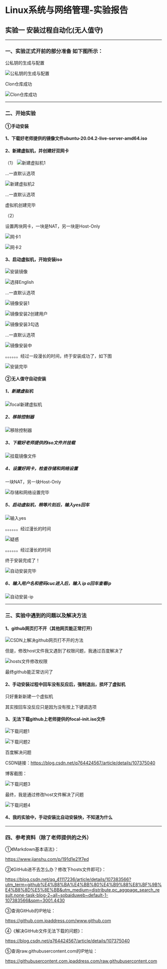 # Linux系统与网络管理-实验报告

## 实验一 安装过程自动化(无人值守)

---

### 一、实验正式开前的部分准备 如下图所示：

公私钥的生成与配置

![公私钥的生成与配置](./img/公私钥的生成与配置.png)

Clon仓库成功

![Clon仓库成功](./img/Clon仓库成功.png)

---

### 二、开始实验

#### ①手动安装

#### 1、下载好老师提供的镜像文件ubuntu-20.04.2-live-server-amd64.iso

#### 2、新建虚拟机，并创建好双网卡
（1）
![新建虚拟机1](./img/新建虚拟机1.png)

...一直默认选项

![新建虚拟机2](./img/新建虚拟机2.png)

...一直默认选项

虚拟机创建完毕

（2）

设置两块网卡，一块是NAT，另一块是Host-Only

![网卡1](./img/网卡1.png)

![网卡2](./img/网卡2.png)

#### 3、启动虚拟机，开始安装iso

![安装镜像](./img/安装镜像.png)

![选择English](./img/选择English.png)

...一直默认选项

![镜像安装1](./img/镜像安装1.png)

![镜像安装2创建用户](./img/镜像安装2创建用户.png)

![镜像安装3勾选](./img/镜像安装3勾选.png)

...一直默认选项

![镜像安装中](./img/镜像安装中.png)

。。。。。。经过一段漫长的时间，终于安装成功了，如下图

![安装完毕](./img/安装完毕.png)

#### ②无人值守自动安装

##### 1、新建虚拟机

![focal新建虚拟机](./img/focal新建虚拟机.png)

##### 2、移除控制器

![移除控制器](./img/移除控制器.png)

##### 3、下载好老师提供的iso文件并挂载

![挂载镜像文件](./img/挂载镜像文件.png)

##### 4、设置好网卡，检查存储和网络设置

一块NAT，另一块Host-Only

![存储和网络设置完毕](./img/存储和网络设置完毕.png)

##### 5、启动虚拟机，稍等片刻后，输入yes回车

![输入yes](./img/输入yes.png)

。。。。。。经过漫长的时间

![疑惑](./img/疑惑.png)

。。。。。。经过漫长的时间

终于安装完成了！

![自动安装完毕](./img/自动安装完毕.png)

##### 6、输入用户名和密码cuc进入后，输入 ip a回车查看ip

![自动安装-ip](./img/自动安装-ip.png)

---

### 三、实验中遇到的问题以及解决方法

#### 1、github网页打不开（其他网页能正常打开）

![CSDN上解决github网页打不开的方法](./img/解决github网页打不开的问题.png)

但是，修改host文件我又遇到了权限问题，我通过百度解决了

![hosts文件修改权限](./img/hosts文件修改权限.png)

最终github能正常访问了

#### 2、手动安装过程中回车没有反应后，强制退出，损坏了虚拟机

只好重新新建一个虚拟机

其实按回车没反应只是因为没有按上下键调选项

#### 3、无法下载github上老师提供的focal-init.iso文件

![下载问题1](./img/下载问题1.png)

![下载问题2](./img/下载问题2.png)

百度解决问题

CSDN链接：https://blog.csdn.net/q764424567/article/details/107375040

博客截图：

![下载问题3](./img/下载问题3.png)

最终，我是通过修改host文件解决了问题

![下载问题4](./img/下载问题4.png)

#### 4、我的实验中，手动安装比自动安装快，不知道为什么

---

### 四、参考资料（除了老师提供的之外）

①《Markdown基本语法》：

https://www.jianshu.com/p/191d1e21f7ed

②《GitHub进不去怎么办？修改下hosts文件即可》：

https://blog.csdn.net/qq_41117236/article/details/107383566?utm_term=github%E4%B8%BA%E4%BB%80%E4%B9%88%E8%BF%9B%E4%B8%8D%E5%8E%BB&utm_medium=distribute.pc_aggpage_search_result.none-task-blog-2~all~sobaiduweb~default-1-107383566&spm=3001.4430

③查询GitHub的IP地址：

https://github.com.ipaddress.com/www.github.com

④《解决GitHub文件无法下载的问题》：

https://blog.csdn.net/q764424567/article/details/107375040

⑤查询raw.githubusercontent.com的IP地址：

https://githubusercontent.com.ipaddress.com/raw.githubusercontent.com
